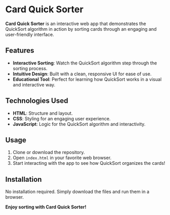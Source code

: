 # Card Quick Sorter

**Card Quick Sorter** is an interactive web app that demonstrates the QuickSort algorithm in action by sorting cards through an engaging and user-friendly interface.

## Features
- **Interactive Sorting**: Watch the QuickSort algorithm step through the sorting process.
- **Intuitive Design**: Built with a clean, responsive UI for ease of use.
- **Educational Tool**: Perfect for learning how QuickSort works in a visual and interactive way.

## Technologies Used
- **HTML**: Structure and layout.
- **CSS**: Styling for an engaging user experience.
- **JavaScript**: Logic for the QuickSort algorithm and interactivity.

## Usage
1. Clone or download the repository.
2. Open `index.html` in your favorite web browser.
3. Start interacting with the app to see how QuickSort organizes the cards!

## Installation
No installation required. Simply download the files and run them in a browser.

**Enjoy sorting with Card Quick Sorter!**
